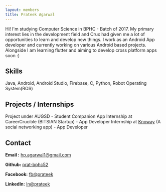 ```yaml
---
layout: members
title: Prateek Agarwal
---
```


Hi! I'm studying Computer Science in BPHC - Batch of 2017. My primary interest lies in the development field and Crux had given me a lot of opportunities to learn and develop new things. I work as an Android App developer and currently working on various Android based projects. Alongside I am learning flutter and aiming to develop cross platform apps soon :)

Skills
------

Java, Android, Android Studio, Firebase, C, Python, Robot Operating System(ROS)

Projects / Internships
----------------------

Project under AUGSD - Student Companion App Internship at CareerCrucible (BITSIAN Startup) - App Developer Internship at [Knoway](https://meetai.in/index.html#knoway(https://meetai.in/index.html#knoway)) (A social networking app) - App Developer

Contact
-------

**Email :** hp.agarwal1@gmail.com

**Github:** [prat-bphc52](https://github.com/prat-bphc52)

**Facebook:** [fb@prateek](https://www.facebook.com/prateek.agarwal.94801)

**LinkedIn:** [In@prateek](https://www.linkedin.com/in/prateek-agarwal-28672316b/)